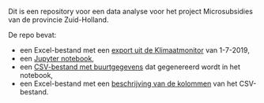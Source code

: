 Dit is een repository voor een data analyse voor het project Microsubsidies van de provincie Zuid-Holland.

De repo bevat:
* een Excel-bestand met een [export uit de Klimaatmonitor](./data/Klimaatmonitor.xls) van 1-7-2019,
* een [Jupyter notebook](./microsubsidies.ipynb),
* een [CSV-bestand met buurtgegevens](./data/Buurten.csv) dat gegenereerd wordt in het notebook,
* een Excel-bestand met een [beschrijving van de kolommen](./data/Kolommen.xlsx) van het CSV-bestand.